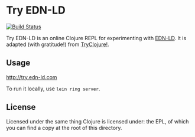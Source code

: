 # Try EDN-LD

[![Build Status](https://travis-ci.org/ontodev/try-edn-ld.svg?branch=master)](https://travis-ci.org/ontodev/try-edn-ld)

Try EDN-LD is an online Clojure REPL for experimenting with [EDN-LD](https://github.com/ontodev/edn-ld). It is adapted (with gratitude!) from [TryClojure!](http://tryclj.com).

## Usage

http://try.edn-ld.com

To run it locally, use `lein ring server`.

## License

Licensed under the same thing Clojure is licensed under: the EPL, of which you can find a copy at the root of this directory.
